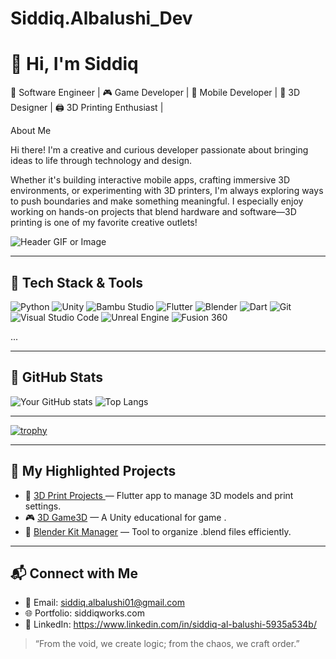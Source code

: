 # Siddiq.Albalushi_Dev
# 👋 Hi, I'm Siddiq
🎯 Software Engineer | 🎮 Game Developer | 📱 Mobile Developer | 🎨 3D Designer | 🖨️ 3D Printing Enthusiast |

About Me

Hi there! I'm a creative and curious developer passionate about bringing ideas to life through technology and design.

Whether it's building interactive mobile apps, crafting immersive 3D environments, or experimenting with 3D printers, I'm always exploring ways to push boundaries and make something meaningful. I especially enjoy working on hands-on projects that blend hardware and software—3D printing is one of my favorite creative outlets!


![Header GIF or Image](https://sdmntprwestus.oaiusercontent.com/files/00000000-20f8-6230-af3f-f35f6ac1f3f1/raw?se=2025-07-19T00%3A43%3A25Z&sp=r&sv=2024-08-04&sr=b&scid=34f6df0b-f6cd-545d-a862-bd642e0776ae&skoid=7399a3a4-0259-4d43-bcd6-a56ceeb4c28b&sktid=a48cca56-e6da-484e-a814-9c849652bcb3&skt=2025-07-18T16%3A57%3A20Z&ske=2025-07-19T16%3A57%3A20Z&sks=b&skv=2024-08-04&sig=Xqb22AoX1WNcPzS%2BYM5d%2BrZLOyEcLUPUeFu0VPHWk0U%3D)

---

## 🔧 Tech Stack & Tools
![Python](https://img.shields.io/badge/-Python-3776AB?style=flat&logo=python&logoColor=white)
![Unity](https://img.shields.io/badge/-Unity-000?style=flat&logo=unity)
![Bambu Studio](https://img.shields.io/badge/-Bambu%20Studio-000000?style=flat&logo=data:image/svg+xml;base64,[custom-logo-here])
![Flutter](https://img.shields.io/badge/-Flutter-02569B?style=flat&logo=flutter)
![Blender](https://img.shields.io/badge/-Blender-F5792A?style=flat&logo=blender&logoColor=white)
![Dart](https://img.shields.io/badge/-Dart-0175C2?style=flat&logo=dart&logoColor=white)
![Git](https://img.shields.io/badge/-Git-F05032?style=flat&logo=git&logoColor=white)
![Visual Studio Code](https://img.shields.io/badge/-VSCode-007ACC?style=flat&logo=visual-studio-code&logoColor=white)
![Unreal Engine](https://img.shields.io/badge/-Unreal%20Engine-313131?style=flat&logo=unrealengine&logoColor=white)
![Fusion 360](https://img.shields.io/badge/-Fusion%20360-F7B500?style=flat&logo=autodesk&logoColor=black)

...

---

## 🧠 GitHub Stats
![Your GitHub stats](https://github-readme-stats.vercel.app/api?username=SiddiqDev&show_icons=true&theme=github_dark)
![Top Langs](https://github-readme-stats.vercel.app/api/top-langs/?username=SiddiqDev&layout=compact&theme=github_dark)

---

[![trophy](https://github-profile-trophy.vercel.app/?username=YourUsername&theme=darkhub&margin-w=15&no-frame=true)](https://github.com/ryo-ma/github-profile-trophy)


---

## 🚀 My Highlighted Projects

- 🔭 [3D Print Projects ](https://github.com/siddiqo) — Flutter app to manage 3D models and print settings.
- 🎮 [3D Game3D](https://github.com/siddiqo) — A Unity educational for  game .
- 🧩 [Blender Kit Manager](https://github.com/siddiqo) — Tool to organize .blend files efficiently.


---

## 📬 Connect with Me

- 📧 Email: siddiq.albalushi01@gmail.com
- 🌐 Portfolio: siddiqworks.com
- 🧵 LinkedIn: https://www.linkedin.com/in/siddiq-al-balushi-5935a534b/


> “From the void, we create logic; from the chaos, we craft order.”

